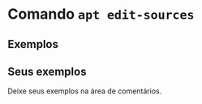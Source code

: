 # Comando `apt edit-sources`


## Exemplos

## Seus exemplos

Deixe seus exemplos na área de comentários.